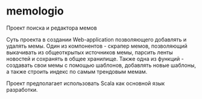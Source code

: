 # memologio

Проект поиска и редактора мемов

Суть проекта в создании Web-application позволяющего добавлять и удалять мемы.
Один из компонентов - скрапер мемов, позволяющий выкачивать из общеоткрытых 
источников мемы, парсить ленты новостей и сохранять в общее хранилище.
Также одна из функций - создавать свои мемы с помощью шаблонов, добавлять 
новые шаблоны, а также строить индекс по самым трендовым мемам.

Проект предполагает использовать Scala как основной язык разработки.